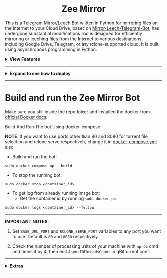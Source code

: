 <h1 align="center">Zee Mirror</h1>


This is a Telegram Mirror/Leech Bot written in Python for mirroring files on the Internet to your Cloud Drive, based on [Mirror-Leech-Telegram-Bot](https://github.com/anasty17/mirror-leech-telegram-bot), has undergone
substantial modifications and is designed for efficiently mirroring or leeching files from the Internet to various
destinations, including Google Drive, Telegram, or any rclone-supported cloud. It is built using asynchronous
programming in Python.

<details>
    <summary><b>View Features</b></summary>

  ## Aria2c

  - Select files from a Torrent before and during download (Requires Base URL) (task option)
  - Seed torrents to a specific ratio and time (task option)
  - Netrc support (global option)
  - Direct link authentication for a specific link while using the bot (it will work even if only the username or password
    is provided) (task option)
  - Edit Global Options while the bot is running from bot settings (global option)

  ## qBittorrent

  - External access to webui, so you can remove files or edit settings. Then you can sync settings in database with sync button in bsetting
  - Select files from a Torrent before and during download using ZEE file selector (Requires Base URL) (task option)
  - Seed torrents to a specific ratio and time (task option)
  - Edit Global Options while the bot is running from bot settings (global option)

  ## Rclone

  - Transfer (download/upload/clone-server-side) without or with random service accounts (global and user option)
  - Ability to choose config, remote and path from list with or without buttons (global, user and task option)
  - Ability to set flags for each task or globally from config (global, user and task option)
  - Abitity to select specific files or folders to download/copy using buttons (task option)
  - Rclone.conf (global and user option)
  - Rclone serve for combine remote to use it as index from all remotes (global option)
  - Upload destination (global, user and task option)

  ## Sabnzbd

  - External access to web interface, so you can remove files or edit settings. Then you can sync settings in database with sync button in bsetting
  - Remove files from job before and during download using ZEE file selector (Requires Base URL) (task option)
  - Edit Global Options while the bot is running from bot settings (global option)
  - Servers menu to edit/add/remove usenet servers

  ## JDownloader

  - Synchronize Settings (global option)
  - Waiting to select (enable/disable files or change variants) before download start
  - DLC file support
  - All settings can be edited from the remote access to your JDownloader with Web Interface, Android App, iPhone App or
    Browser Extensions

  ## Yt-dlp

  - Yt-dlp quality buttons (task option)
  - Ability to use a specific yt-dlp option (global, user, and task option)
  - Netrc support (global option)
  - Cookies support (global option)
  - Embed the original thumbnail and add it for leech
  - All supported audio formats

  ## TG Upload/Download

  - Split size (global, user, and task option)
  - Thumbnail (user and task option)
  - Leech filename prefix (user option)
  - Set upload as a document or as media (global and user option)
  - Upload all files to a specific chat (superGroup/channel/private) (global, user, and task option)
  - Equal split size settings (global and user option)
  - Ability to leech split file parts in a media group (global and user option)
  - Download restricted messages (document or link) by tg private/public/super links (task option)
  - Choose transfer by bot or user session in case you have a premium plan (global, user option and task option)
  - Mix upload between user and bot session with respect to file size (global, user option and task option)
  - Upload with custom layout multiple thubnmail (global, user option and task option)

  ## Google Drive

  - Download/Upload/Clone/Delete/Count from/to Google Drive
  - Count Google Drive files/folders
  - Search in multiple Drive folder/TeamDrive
  - Use Token.pickle if the file is not found with a Service Account, for all Gdrive functions
  - Random Service Account for each task
  - Recursive Search (only with `root` or TeamDrive ID, folder ids will be listed with a non-recursive method). Based
    on [Sreeraj](https://github.com/SVR666) searchX-bot. (task option)
  - Stop Duplicates (global and user option)
  - Custom upload destination (global, user, and task option)
  - Index link support only
    for [Bhadoo](https://gitlab.com/GoogleDriveIndex/Google-Drive-Index/-/blob/master/src/worker.js)

  ### Limits
  - Storage threshold limit 
  - Leech limit
  - Clone limit
  - Rclone limit
  - Mega limits
  - Torrent limits
  - Direct download limits
  - Yt-dlp limits
  - Google drive limits
  - JDownloader limits
  - Sabnzbd limits
  - User task limits
  - User rate limiter

  ### Group Features
  - Bot DM support
  - Message filters
  - Chat restrictions
  - Stop duplicate tasks
  - Mirror/Clone log chat
  - Force subscribe module
  - Enable/Disable drive links
  - Enable/Disable leech function
  - Enable/Disable bulk link function
  - Enable/Disable multi mirror function
  - Enable/Disable torrent seeding system
  - Token system for shortners with database support
  - Shortner link bypass detection
  - Minimum average download speed limit

  ## Status

  - Download/Upload/Extract/Archive/Split/SampleVid/Seed/Clone Status
  - Status Pages for an unlimited number of tasks, view a specific number of tasks in a message (global option)
  - Interval message update (global option)
  - Next/Previous buttons to get different pages (global and user option)
  - Status buttons to get specific tasks for the chosen status regarding transfer type if the number of tasks is more than
    30 (global and user option)
  - Steps buttons for how much next/previous buttons should step backward/forward (global and user option)
  - Status for each user (no auto refresh)

  ## Mongo Database

  - Store bot settings, JDownloader settings, qBittorrent settings, Aria2c settings, Sabnzbd settings, Google Drive
    settings, Yt-dlp settings, Rclone settings, Telegram settings, and all user settings including thumbnails and all private files.
  - Store RSS data, incompleted task messages.
  - Store config.env file on first build and incase any change occured to it, then next build it will define variables
    from config.env instead of database.

  ## Torrents Search

  - Search on torrents with Torrent Search API
  - Search on torrents with variable plugins using qBittorrent search engine

  ## Archives

  - Extract splits with or without password
  - Zip file/folder with or without password
  - Decompress zst files
  - Using 7-zip tool to extract with or without password all supported types:

  > ZIP, RAR, TAR, 7z, ISO, WIM, CAB, GZIP, BZIP2, APM, ARJ, CHM, CPIO, CramFS, DEB, DMG, FAT, HFS, LZH, LZMA, LZMA2,MBR,
  > MSI, MSLZ, NSIS, NTFS, RPM, SquashFS, UDF, VHD, XAR, Z, TAR.XZ

  ## RSS

  - Based on this repository [rss-chan](https://github.com/hyPnOtICDo0g/rss-chan)
  - Rss feed (user option)
  - Title Filters (feed option)
  - Edit any feed while running: pause, resume, edit command and edit filters (feed option)
  - Sudo settings to control users feeds
  - All functions have been improved using buttons from one command.

  ## Overall

  - Docker image support for linux `amd64, arm64/v8, arm/v7`
  - Edit variables and overwrite the private files while bot running (bot, user settings)
  - Update bot at startup and with restart command using `UPSTREAM_REPO`
  - Telegraph. Based on [Sreeraj](https://github.com/SVR666) loaderX-bot
  - Mirror/Leech/Watch/Clone/Count/Del by reply
  - Mirror/Leech/Clone multi links/files with one command
  - Custom name for all links except torrents. For files you should add extension except yt-dlp links (global and user
    option)
  - Extensions Filter for the files to be uploaded/cloned (global and user option)
  - View Link button. Extra button to open index link in broswer instead of direct download for file
  - Queueing System for all tasks (global option)
  - Ability to zip/unzip multi links in same directory. Mostly helpful in unziping tg file parts (task option)
  - Bulk download from telegram txt file or text message contains links seperated by new line (task option)
  - Join splitted files that have splitted before by split(linux pkg) (task option)
  - Sample video Generator (task option)
  - Screenshots Generator (task option)
  - Ability to cancel upload/clone/archive/extract/split/queue (task option)
  - Cancel all buttons for choosing specific tasks status to cancel (global option)
  - Convert videos and audios to specific format with filter (task option)
  - Force start to upload or download or both from queue using cmds or args once you add the download (task option)
  - Shell and Executor
  - Add sudo users
  - Ability to save upload Paths
  - Name Substitution to rename the files before upload
  - Supported Direct links Generators:

  > mediafire (file/folders), hxfile.co (need cookies txt with name) [hxfile.txt], streamtape.com, streamsb.net, streamhub.ink,
  > streamvid.net, doodstream.com,
  > feurl.com, upload.ee, pixeldrain.com, racaty.net, 1fichier.com, 1drv.ms (Only works for file not folder or business
  > account), filelions.com, streamwish.com, send.cm (file/folders), solidfiles.com, linkbox.to (file/folders),
  > shrdsk.me (
  > sharedisk.io), akmfiles.com, wetransfer.com, pcloud.link, gofile.io (file/folders), easyupload.io, mdisk.me (with
  > ytdl),
  > tmpsend.com, qiwi.gg, berkasdrive.com, mp4upload.com, terabox.com (file/folders).
</details>

------

<details>
    <summary><b>Expand to see how to deploy</b></summary>

  # How to deploy?

  ## Prerequisites

  ### 1. Installing requirements:

  - Install Docker by following the [official Docker docs](https://docs.docker.com/engine/install/debian/)

  - Clone this repo:

  ```
  git clone https://github.com/Dawn-India/Z-Mirror Z-Mirror/ && cd Z-Mirror
  ```

  <details>
      <summary>Install Python and pip(for first time users)</summary>

  - For Debian based distros

  ```
  sudo apt install python3 python3-pip
  ```

  - For Arch and it's derivatives:

  ```
  sudo pacman -S docker python
  ```

  - Install dependencies for running setup scripts:

  ```
  pip3 install -r requirements-cli.txt
  ```
  </details>

  ------

  - Tutorial Video from A to Z(Outdated but still helpful):
      <p><a href="https://youtu.be/IUmq1paCiHI"> <img src="https://img.shields.io/badge/See%20Video-black?style=for-the-badge&logo=YouTube" width="150""/></a></p>

  ------

  ### 2. Setting up config file

  ```
  cp config_sample.env config.env
  ```

  - Remove the first line saying:

  ```
  _____REMOVE_THIS_LINE_____=True
  ```

  Fill up rest of the fields. Meaning of each field is discussed below. **NOTE**: All values must be filled between
  quotes, even if it's `Int`, `Bool` or `List`.
  <details>
      <summary>View Full Config</summary>

  **1. Required Fields**

  - `BOT_TOKEN`: The Telegram Bot Token that you got from [@BotFather](https://t.me/BotFather). `Str`
  - `OWNER_ID`: The Telegram User ID (not username) of the Owner of the bot. `Int`
  - `TELEGRAM_API`: This is to authenticate your Telegram account for downloading Telegram files. You can get this
    from <https://my.telegram.org>. `Int`
  - `TELEGRAM_HASH`: This is to authenticate your Telegram account for downloading Telegram files. You can get this
    from <https://my.telegram.org>. `Str`

  **2. Optional Fields**

  - `AUTHORIZED_CHATS`: Fill user_id and chat_id of groups/users you want to authorize. Separate them by space. `Int`
  - `SUDO_USERS`: Fill user_id of users whom you want to give sudo permission. Separate them by space. `Int`
  - `DATABASE_URL`: Your Mongo Database URL (Connection string). Follow
    this [Generate Database](https://github.com/Dawn-India/Z-Mirror/tree/main#generate-database) to
    generate database. Data will be saved in Database: auth and sudo users, users settings including thumbnails for each
    user, rss data and incomplete tasks. **NOTE**: You can always edit all settings that saved in database from the
    official site -> (Browse collections). `Str`
  - `USER_SESSION_STRING`: To download/upload from your telegram account if user is `PREMIUM` and to send rss. To generate
    session string use this command `python3 generate_string_session.py` after mounting repo folder for sure. `Str`. *
  
  **3. Optional APIs**
  - `FILELION_API`: Filelion api key to mirror Filelion links. Get it
    from [Filelion](https://vidhide.com/?op=my_account). `str`
  - `STREAMWISH_API`: Streamwish api key to mirror Streamwish links. Get it
    from [Streamwish](https://streamwish.com/?op=my_account). `str`
  

  **4. GDrive Tools**

  - `GDRIVE_ID`: This is the Folder/TeamDrive ID of the Google Drive OR `root` to which you want to upload all the mirrors
    using google-api-python-client. `Str`
  - `INDEX_URL`: Refer to <https://gitlab.com/ParveenBhadooOfficial/Google-Drive-Index>. `Str`
  - `IS_TEAM_DRIVE`: Set `True` if uploading to TeamDrive using google-api-python-client. Default is `False`. `Bool`
  - `STOP_DUPLICATE`: Bot will check file/folder name in Drive incase uploading to `GDRIVE_ID`. If it's present in Drive
    then downloading or cloning will be stopped. (**NOTE**: Item will be checked using name and not hash, so this feature
    is not perfect yet). Default is `False`. `Bool`
  - `DISABLE_DRIVE_LINK`: Disable drive links for all users. Default is `False`. `Bool`
  - `USE_SERVICE_ACCOUNTS`: Whether to use Service Accounts or not, with google-api-python-client. For this to work
    see [Using Service Accounts](https://github.com/Dawn-India/Z-Mirror#generate-service-accounts-what-is-service-account)
    section below. Default is `False`. `Bool`
  
  **5. qBittorrent/Aria2c/Sabnzbd**

  - `TORRENT_TIMEOUT`: Timeout of dead torrents downloading with qBittorrent and Aria2c in seconds. `Int`
  - `BASE_URL`: Valid BASE URL where the bot is deployed to use torrent web files selection. Format of URL should
    be `http://myip`, where `myip` is the IP/Domain(public) of your bot or if you have chosen port other than `80` so
    write it in this format `http://myip:port` (`http` and not `https`). `Str`
  - `BASE_URL_PORT`: Which is the **BASE_URL** Port. Default is `80`. `Int`
  - `WEB_PINCODE`: Whether to ask for pincode before selecting files from torrent in web or not. Default
    is `False`. `Bool`.
      - **Qbittorrent NOTE**: If your facing ram issues then set limit for `MaxConnections`,
        decrease `AsyncIOThreadsCount`, set limit of `DiskWriteCacheSize` to `32` and decrease `MemoryWorkingSetLimit`
        from qbittorrent.conf or bsetting command.
      - Open port 8090 in your vps to access webui from any device. username: zee, password: @Z_Mirror

  **6. Rclone**

  - `RCLONE_PATH`: Default rclone path to which you want to upload all the files/folders using rclone. `Str`
  - `RCLONE_FLAGS`: key:value|key|key|key:value . Check here all [RcloneFlags](https://rclone.org/flags/). `Str`
  - `RCLONE_SERVE_URL`: Valid URL where the bot is deployed to use rclone serve. Format of URL should be `http://myip`,
    where `myip` is the IP/Domain(public) of your bot or if you have chosen port other than `80` so write it in this
    format `http://myip:port` (`http` and not `https`). `Str`
  - `RCLONE_SERVE_PORT`: Which is the **RCLONE_SERVE_URL** Port. Default is `8080`. `Int`
  - `RCLONE_SERVE_USER`: Username for rclone serve authentication. `Str`
  - `RCLONE_SERVE_PASS`: Password for rclone serve authentication. `Str`

  **7. JDownloader**

  - `JD_EMAIL`: jdownlaoder email sign up on [JDownloader](https://my.jdownloader.org/)
  - `JD_PASS`: jdownlaoder password

  **8. MEGA Sdk**
  - `MEGA_EMAIL`: Mega email sign up on [Mega](https://mega.nz/)
  - `MEGA_PASS`: Mega password

  **9. Sabnzbd**

  - `USENET_SERVERS`: list of dictionaries, you can add as much as you want and there is a button for servers in sabnzbd settings to edit current servers and add new servers.

    ***[{'name': 'main', 'host': '', 'port': 563, 'timeout': 60, 'username': '', 'password': '', 'connections': 8, 'ssl': 1, 'ssl_verify': 2, 'ssl_ciphers': '', 'enable': 1, 'required': 0, 'optional': 0, 'retention': 0, 'send_group': 0, 'priority': 0}]***

    - [READ THIS FOR MORE INFORMATION](https://sabnzbd.org/wiki/configuration/4.2/servers)

    - **NOTE**: Enable port 8070 in your vps to access sabnzbd full web interface
    - Open port 8070 in your vps to access web interface from any device. Use it like http://ip:8070/sabnzbd/.

  **10. Update**

  - `UPSTREAM_REPO`: Your github repository link, if your repo is private
    add `https://username:{githubtoken}@github.com/{username}/{reponame}` format. Get token
    from [Github settings](https://github.com/settings/tokens). So you can update your bot from filled repository on each
    restart. `Str`.
      - **NOTE**: Any change in docker or requirements you need to deploy/build again with updated repo to take effect.
        DON'T delete .gitignore file. For more information
        read [THIS](https://github.com/Dawn-India/Z-Mirror/tree/main#upstream-repo-recommended).
  - `UPSTREAM_BRANCH`: Upstream branch for update. Default is `main`. `Str`

  **11. Leech**

  - `AS_DOCUMENT`: Default type of Telegram file upload. Default is `False` mean as media. `Bool`
  - `LEECH_SPLIT_SIZE`: Size of split in bytes. Default is `2GB`. Default is `4GB` if your account is premium. `Int`
  - `LEECH_FILENAME_PREFIX`: Add custom word to the beginning of the leeched file name/caption. `Str`
  - `LEECH_FILENAME_SUFFIX`: Add custom word to the end of the leeched file name/caption. `Str`
  - `LEECH_CAPTION_FONT` : Font style for caption. Default is `regular`. `Str`
  - `EQUAL_SPLITS`: Split files larger than **LEECH_SPLIT_SIZE** into equal parts size (Not working with zip cmd). Default
    is `False`. `Bool`
  - `MEDIA_GROUP`: View Uploaded splitted file parts in media group. Default is `False`. `Bool`.
  - `USER_TRANSMISSION`: Upload/Download by user session. Only in superChat. Default is `False`. `Bool`
  - `MIXED_LEECH`: Upload by user and bot session with respect to file size. Only in superChat. Default is `False`. `Bool`
  - `USER_LEECH_DESTINATION`: ID or USERNAME or PM(private message) to where files would be uploaded. `Int`|`Str`. Add `-100` before channel/superGroup id.
  - `NAME_SUBSTITUTE`: Add word/letter/character/sentense/pattern to remove or replace with other words with sensitive case or without. **Notes**:
    1. Seed will get disbaled while using this option
    2. Before any character you must add `\BACKSLASH`, those are the characters: `\^$.|?*+()[]{}-`
    * Example: script/code/s | mirror/leech | tea/ /s | clone | cpu/ | \[ZEE\]/ZEE | \\text\\/text/s
      - script will get replaced by code with sensitive case
      - mirror will get replaced by leech
      - tea will get replaced by space with sensitive case
      - clone will get removed
      - cpu will get replaced by space
      - [ZEE] will get replaced by ZEE
      - \text\ will get replaced by text with sensitive case
  - `METADATA_TXT`: Edit metadata of the video. `Str`
  - `META_ATTACHMENT`: Add attachment to the metadata. `Str`
  - `THUMBNAIL_LAYOUT`: Thumbnail layout (widthxheight, 2x2, 3x3, 2x4, 4x4, ...) of how many photo arranged for the thumbnail.`Str`

**12. Super Group Features**

  - `REQUEST_LIMITS`: Limit the no. of requests per user. Default is `0`. `Int`
  - `TOKEN_TIMEOUT`: Time in seconds for token timeout. Default is `0` seconds. `Int`
  - `MINIMUM_DURATOIN`: Minimum duration for the shortner links. Open your shorturl and count the minimum time to reach to the end. If a user completes the shortener faster than the minimum required time then the bot will reject his token. Default is `0` seconds. `Int`
  - `USER_MAX_TASKS`: Maximum tasks per user. Default is `0`. `Int`
  - `AUTO_DELETE_MESSAGE_DURATION`: Time in seconds for auto delete message. Default is `0` seconds. `Int`
  - `ENABLE_MESSAGE_FILTER`: Enable message filter to stop users from sending foroward messages. Default is `False`. `Bool`
  - `DELETE_LINKS`: Enable it to delete all links from the chat to avoid copyright
    issues. Default is `False`. `Bool`
  - `DM_MODE`: Enable it to allow users to receive files in DM. Default is `False`. `Bool`
  - `STOP_DUPLICATE_TASKS`: Stop duplicate tasks for all users from all bots under the same database. Default is `False`. `Bool`
  - `INCOMPLETE_TASK_NOTIFIER`: Get incomplete task messages after restart. Require database and superGroup. Default
    is `False`. `Bool`

**13. Extras**

  - `EXTENSION_FILTER`: File extensions that won't upload/clone. Separate them by space. `Str`
  - `YT_DLP_OPTIONS`: Default yt-dlp options. Check all possible
    options [HERE](https://github.com/yt-dlp/yt-dlp/blob/master/yt_dlp/YoutubeDL.py#L184) or use
    this [script](https://t.me/mltb_official_channel/177) to convert cli arguments to api options. Format: key:value|key:
    value|key:value. Add `^` before integer or float, some numbers must be numeric and some string. `str`
      - Example: "format:bv*+mergeall[vcodec=none]|nocheckcertificate:True"
  - `SET_COMMANDS`: Auto set bot commands. Default is `False`. `Bool`
  - `CMD_SUFFIX`: commands index number. This number will added at the end all commands. `Str`|`Int`
  - `DEFAULT_UPLOAD`: Whether `rc` to upload to `RCLONE_PATH` or `gd` to upload to `GDRIVE_ID`. Default is `gd`. Read
    More [HERE](https://github.com/Dawn-India/Z-Mirror/tree/main#upload).`Str`
  - `STATUS_LIMIT`: Limit the no. of tasks shown in status message with buttons. Default is `10`. **NOTE**: Recommended
    limit is `4` tasks. `Int`
  - `STATUS_UPDATE_INTERVAL`: Time in seconds after which the progress/status message will be updated. Recommended `10`
    seconds at least. `Int`
  - `DOWNLOAD_DIR`: The path to the local folder where the downloads should be downloaded to. `Str`

**14. Feature Control**
  - `DISABLE_BULK`: Disable bulk link function. Default is `False`. `Bool`
  - `DISABLE_MULTI`: Disable multi mirror function. Default is `False`. `Bool`
  - `DISABLE_SEED`: Disable torrent seeding system. Default is `False`. `Bool`
  - `DISABLE_LEECH`: Disable leech function. Default is `False`. `Bool`

**15. Chat IDs**
  - `FSUB_IDS`: Chat ID/USERNAME where force subscribe module will work. Force users to join the channel before using the
    bot. `str`
  - `LOG_CHAT_ID`: Chat ID/USERNAME where all logs will be sent. `str`
  - `DUMP_CHAT_ID`: Chat ID/USERNAME where all leeched files will be sent. `str`

**16. Limits**
  - `STORAGE_THRESHOLD`: Storage threshold limit in GB. Default is `0`. `Int`
  - `TORRENT_LIMIT`: Torrent limit in GB. Default is `0`. `Int`
  - `DIRECT_LIMIT`: Direct download limit in GB. Default is `0`. `Int`
  - `YTDLP_LIMIT`: Yt-dlp limit in GB. Default is `0`. `Int`
  - `PLAYLIST_LIMIT`: Yt-dlp playlist limit. Default is `0`. `Int`
  - `GDRIVE_LIMIT`: Google drive limit in GB. Default is `0`. `Int`
  - `MEGA_LIMIT`: Mega limit in GB. Default is `0`. `Int`
  - `LEECH_LIMIT`: Leech limit in GB. Default is `0`. `Int`
  - `CLONE_LIMIT`: Clone limit in GB. Default is `0`. `Int`
  - `RCLONE_LIMIT`: Rclone limit in GB. Default is `0`. `Int`
  - `JD_LIMIT`: JDownloader limit in GB. Default is `0`. `Int`
  - `NZB_LIMIT`: Sabnzbd limit in GB. Default is `0`. `Int`
  - `AVG_SPEED`: Minimun average download speed limit in MB(aria2/qbit). Default is `0`. `Int`

  **17. Queue System**

  - `QUEUE_ALL`: Number of parallel tasks of downloads and uploads. For example if 20 task added and `QUEUE_ALL` is `8`,
    then the summation of uploading and downloading tasks are 8 and the rest in queue. `Int`. **NOTE**: if you want to
    fill `QUEUE_DOWNLOAD` or `QUEUE_UPLOAD`, then `QUEUE_ALL` value must be greater than or equal to the greatest one and
    less than or equal to summation of `QUEUE_UPLOAD` and `QUEUE_DOWNLOAD`.
  - `QUEUE_DOWNLOAD`: Number of all parallel downloading tasks. `Int`
  - `QUEUE_UPLOAD`: Number of all parallel uploading tasks. `Int`

  **18. RSS**

  - `RSS_DELAY`: Time in seconds for rss refresh interval. Recommended `600` second at least. Default is `600` in
    sec. `Int`
  - `RSS_CHAT`: Chat ID/USERNAME where rss links will be sent. If you want message to be sent to the channel then add
    channel id. Add `-100` before channel id. `Int`|`Str`
      - **RSS NOTES**: `RSS_CHAT` is required, otherwise monitor will not work. You must use `USER_STRING_SESSION` --OR--
        *CHANNEL*. If using channel then bot should be added in both channel and group(linked to channel) and `RSS_CHAT`
        is the channel id, so messages sent by the bot to channel will be forwarded to group. Otherwise
        with `USER_STRING_SESSION` add group id for `RSS_CHAT`. If `DATABASE_URL` not added you will miss the feeds while
        bot offline.

  **19. Torrent Search**

  - `SEARCH_API_LINK`: Search api app link. Get your api from deploying
    this [repository](https://github.com/Ryuk-me/Torrent-Api-py). `Str`
      - Supported Sites:
    > 1337x, Piratebay, Nyaasi, Torlock, Torrent Galaxy, Zooqle, Kickass, Bitsearch, MagnetDL, Libgen, YTS, Limetorrent,
    TorrentFunk, Glodls, TorrentProject and YourBittorrent
  - `SEARCH_LIMIT`: Search limit for search api, limit for each site and not overall result limit. Default is zero (
    Default api limit for each site). `Int`
  - `SEARCH_PLUGINS`: List of qBittorrent search plugins (github raw links). I have added some plugins, you can remove/add
    plugins as you want. Main
    Source: [qBittorrent Search Plugins (Official/Unofficial)](https://github.com/qbittorrent/search-plugins/wiki/Unofficial-search-plugins). `List`

  **13. NOTE**

  - All variables are not written here, you can find them in [config_sample.env](https://github.com/Dawn-India/Z-Mirror/blob/main/config_sample.env)
  </details>
</details>

------

# Build and run the Zee Mirror Bot

Make sure you still inside the repo folder and installed the docker from [official Docker docs](https://docs.docker.com/engine/install/debian/).

Build And Run The bot Using docker-compose

**NOTE**: If you want to use ports other than 80 and 8080 for torrent file selection and rclone serve respectively,
change it in [docker-compose.yml](https://github.com/Dawn-India/Z-Mirror/blob/main/docker-compose.yml)
also.

- Build and run the bot:
```
sudo docker compose up --build
```

- To stop the running bot:

```
sudo docker stop <container_id>
```

- To get log from already running image bot:
  - Get the container id by running `sudo docker ps`

```
sudo docker logs <container_id> --follow
```

------

**IMPORTANT NOTES**:

1. Set `BASE_URL_PORT` and `RCLONE_SERVE_PORT` variables to any port you want to use. Default is `80` and `8080`
   respectively.

2. Check the number of processing units of your machine with `nproc` cmd and times it by 4, then
   edit `AsyncIOThreadsCount` in qBittorrent.conf.

------

<details>
    <summary><b>Extras</b></summary>

  ## Getting Google OAuth API credential file and token.pickle

  **NOTES**

  - Old authentication changed, now we can't use bot or replit to generate token.pickle. You need OS with a local browser.
    For example `Termux`.
  - Windows users should install python3 and pip. You can find how to install and use them from google or from
    this [telegraph](https://telegra.ph/Create-Telegram-Mirror-Leech-Bot-by-Deploying-App-with-Heroku-Branch-using-Github-Workflow-12-06)
    from [Wiszky](https://github.com/vishnoe115) tutorial.
  - You can ONLY open the generated link from `generate_drive_token.py` in local browser.

  1. Visit the [Google Cloud Console](https://console.developers.google.com/apis/credentials)
  2. Go to the OAuth Consent tab, fill it, and save.
  3. Go to the Credentials tab and click Create Credentials -> OAuth Client ID
  4. Choose Desktop and Create.
  5. Publish your OAuth consent screen App to prevent **token.pickle** from expire
  6. Use the download button to download your credentials.
  7. Move that file to the root of mirrorbot, and rename it to **credentials.json**
  8. Visit [Google API page](https://console.developers.google.com/apis/library)
  9. Search for Google Drive Api and enable it
  10. Finally, run the script to generate **token.pickle** file for Google Drive:

  ```
  pip3 install google-api-python-client google-auth-httplib2 google-auth-oauthlib
  python3 generate_drive_token.py
  ```

  ------

  ## Getting rclone.conf

  1. Install rclone from [Official Site](https://rclone.org/install/)
  2. Create new remote(s) using `rclone config` command.
  3. Copy rclone.conf from .config/rclone/rclone.conf to repo folder

  ------

  ## Upload

  - `RCLONE_PATH` is like `GDRIVE_ID` a default path for mirror. In additional to those variables `DEFAULT_UPLOAD` to
    choose the default tool whether it's rclone or google-api-python-client.
  - If `DEFAULT_UPLOAD` = 'rc' then you must fill `RCLONE_PATH` with path as default one or with `rcl` to select
    destination path on each new task.
  - If `DEFAULT_UPLOAD` = 'gd' then you must fill `GDRIVE_ID` with folder/TD id.
  - rclone.conf can be added before deploy like token.pickle to repo folder root or use bsetting to upload it as private
    file.
  - If rclone.conf uploaded from usetting or added in `rclone/{user_id}.conf` then `RCLONE_PATH` must start with `mrcc:`.
  - Whenever you want to write path manually to use user rclone.conf that added from usetting then you must add
    the `mrcc:` at the beginning.
  - So in short, up: has 4 possible values which is: gd(Upload to GDRIVE_ID), rc(Upload to RCLONE_PATH), rcl(Select Rclone
    Path) and rclone_path(remote:path(owner rclone.conf) or mrcc:remote:path(user rclone.conf))

  ------

  ## UPSTREAM REPO (Recommended)

  - `UPSTREAM_REPO` variable can be used for edit/add any file in repository.
  - You can add private/public repository link to grab/overwrite all files from it.
  - You can skip adding the privates files like token.pickle or accounts folder before deploying, simply
    fill `UPSTREAM_REPO` private one in case you want to grab all files including private files.
  - If you added private files while deploying and you have added private `UPSTREAM_REPO` and your private files in this
    private repository, so your private files will be overwritten from this repository. Also if you are using database for
    private files, then all files from database will override the private files that added before deploying or from
    private `UPSTREAM_REPO`.
  - If you filled `UPSTREAM_REPO` with the official repository link, then be carefull incase any change in
    requirements.txt your bot will not start after restart. In this case you need to deploy again with updated code to
    install the new requirements or simply by changing the `UPSTREAM_REPO` to you fork link with that old updates.
  - In case you you filled `UPSTREAM_REPO` with your fork link be carefull also if you fetched the commits from the
    official repository.
  - The changes in your `UPSTREAM_REPO` will take affect only after restart.

  ------

  ## Bittorrent Seed

  - Using `-d` argument alone will lead to use global options for aria2c or qbittorrent.

  ### Qbittorrent

  - Global options: `GlobalMaxRatio` and `GlobalMaxSeedingMinutes` in qbittorrent.conf, `-1` means no limit, but you can
    cancel manually.
      - **NOTE**: Don't change `MaxRatioAction`.

  ### Aria2c

  - Global options: `--seed-ratio` (0 means no limit) and `--seed-time` (0 means no seed) in aria.sh.

  ------

  ## Using Service Accounts for uploading to avoid user rate limit

  > For Service Account to work, you must set `USE_SERVICE_ACCOUNTS` = "True" in config file or environment variables.
  > **NOTE**: Using Service Accounts is only recommended while uploading to a Team Drive.

  ### 1. Generate Service Accounts. [What is Service Account?](https://cloud.google.com/iam/docs/service-accounts)

  Let us create only the Service Accounts that we need.

  **Warning**: Abuse of this feature is not the aim of this project and we do **NOT** recommend that you make a lot of
  projects, just one project and 100 SAs allow you plenty of use, its also possible that over abuse might get your
  projects banned by Google.

  > **NOTE**: If you have created SAs in past from this script, you can also just re download the keys by running:

  ```
  cd py_generators
  python3 gen_sa_accounts.py --download-keys $PROJECTID
  ```

  > **NOTE:** 1 Service Account can upload/copy around 750 GB a day, 1 project can make 100 Service Accounts so you can
  > upload 75 TB a day.

  > **NOTE:** All people can copy `2TB/DAY` from each file creator (uploader account), so if you got
  > error `userRateLimitExceeded` that doesn't mean your limit exceeded but file creator limit have been exceeded which
  > is `2TB/DAY`.

  #### Two methods to create service accounts

  Choose one of these methods

  ##### 1. Create Service Accounts in existed Project (Recommended Method)

  - List your projects ids

  ```
  cd py_generators
  python3 gen_sa_accounts.py --list-projects
  ```

  - Enable services automatically by this command

  ```
  cd py_generators
  python3 gen_sa_accounts.py --enable-services $PROJECTID
  ```

  - Create Sevice Accounts to current project

  ```
  cd py_generators
  python3 gen_sa_accounts.py --create-sas $PROJECTID
  ```

  - Download Sevice Accounts as accounts folder

  ```
  cd py_generators
  python3 gen_sa_accounts.py --download-keys $PROJECTID
  ```

  ##### 2. Create Service Accounts in New Project

  ```
  cd py_generators
  python3 gen_sa_accounts.py --quick-setup 1 --new-only
  ```

  A folder named accounts will be created which will contain keys for the Service Accounts.

  ### 2. Add Service Accounts

  #### Two methods to add service accounts

  Choose one of these methods

  ##### 1. Add Them To Google Group then to Team Drive (Recommended)

  - Mount accounts folder

  ```
  cd accounts
  ```

  - Grab emails form all accounts to emails.txt file that would be created in accounts folder
  - `For Windows using PowerShell`

  ```
  $emails = Get-ChildItem .\**.json |Get-Content -Raw |ConvertFrom-Json |Select -ExpandProperty client_email >>emails.txt
  ```

  - `For Linux`

  ```
  grep -oPh '"client_email": "\K[^"]+' *.json > emails.txt
  ```

  - Unmount acounts folder

  ```
  cd ..
  ```

  Then add emails from emails.txt to Google Group, after that add this Google Group to your Shared Drive and promote it to
  manager and delete email.txt file from accounts folder

  ##### 2. Add Them To Team Drive Directly

  - Run:

  ```
  cd py_generators
  python3 add_to_team_drive.py -d SharedTeamDriveSrcID
  ```

  ------

  ## Generate Database

  1. Go to `https://mongodb.com/` and sign-up.
  2. Create Shared Cluster.
  3. Press on `Database` under `Deployment` Header, your created cluster will be there.
  5. Press on connect, choose `Allow Access From Anywhere` and press on `Add IP Address` without editing the ip, then
    create user.
  6. After creating user press on `Choose a connection`, then press on `Connect your application`. Choose `Driver` *
    *python** and `version` **3.12 or later**.
  7. Copy your `connection string` and replace `<password>` with the password of your user, then press close.

  ------

  ## Multi Drive List

  To use list from multi TD/folder. Run driveid.py in your terminal and follow it. It will generate **list_drives.txt**
  file or u can simply create `list_drives.txt` file in working directory and fill it, check below format:

  ```
  DriveName folderID/tdID or `root` IndexLink(if available)
  DriveName folderID/tdID or `root` IndexLink(if available)
  ```

  Example:

  ```
  TD1 root https://example.dev
  TD2 0AO1JDB1t3i5jUk9PVA https://example.dev
  ```

  -----

  ## Yt-dlp and Aria2c Authentication Using .netrc File

  For using your premium accounts in yt-dlp or for protected Index Links, create .netrc file according to following
  format:

  **Note**: Create .netrc and not netrc, this file will be hidden, so view hidden files to edit it after creation.

  Format:

  ```
  machine host login username password my_password
  ```

  Example:

  ```
  machine instagram login anas.tayyar password mypassword
  ```

  **Instagram Note**: You must login even if you want to download public posts and after first try you must confirm that
  this was you logged in from different ip(you can confirm from phone app).

  **Youtube Note**: For `youtube` authentication
  use [cookies.txt](https://github.com/ytdl-org/youtube-dl#how-do-i-pass-cookies-to-youtube-dl) file.

  Using Aria2c you can also use built in feature from bot with or without username. Here example for index link without
  username.

  ```
  machine example.workers.dev password index_password
  ```

  Where host is the name of extractor (eg. instagram, Twitch). Multiple accounts of different hosts can be added each
  separated by a new line.

  -----

  >

  ## All Thanks To Our Contributors

  <a href="https://github.com/Dawn-India/Z-Mirror/graphs/contributors">
    <img src="https://contrib.rocks/image?repo=Dawn-India/Z-Mirror" />
  </a>

  ## Donations

  <p> If you feel like showing your appreciation for this project, then how about buying me a coffee.</p>

  [!["Buy Me A Coffee"](https://storage.ko-fi.com/cdn/kofi2.png)](https://ko-fi.com/anasty17)

  Binance ID:

  ```
  52187862
  ```

  USDT Address:

  ```
  TEzjjfkxLKQqndpsdpkA7jgiX7QQCL5p4f
  ```

  Network:

  ```
  TRC20
  ```
  TRX Address:

  ```
  TEzjjfkxLKQqndpsdpkA7jgiX7QQCL5p4f
  ```

  Network:

  ```
  TRC20
  ```

  BTC Address:

  ```
  17dkvxjqdc3yiaTs6dpjUB1TjV3tD7ScWe
  ```

  ETH Address:

  ```
  0xf798a8a1c72d593e16d8f3bb619ebd1a093c7309
  ```
</details>

-----
